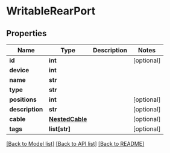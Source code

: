 # WritableRearPort

## Properties
Name | Type | Description | Notes
------------ | ------------- | ------------- | -------------
**id** | **int** |  | [optional] 
**device** | **int** |  | 
**name** | **str** |  | 
**type** | **str** |  | 
**positions** | **int** |  | [optional] 
**description** | **str** |  | [optional] 
**cable** | [**NestedCable**](NestedCable.md) |  | [optional] 
**tags** | **list[str]** |  | [optional] 

[[Back to Model list]](../README.md#documentation-for-models) [[Back to API list]](../README.md#documentation-for-api-endpoints) [[Back to README]](../README.md)


